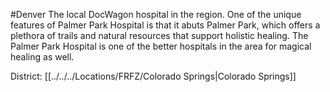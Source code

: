 #Denver 
The local DocWagon hospital in the region. One of the unique features of Palmer Park Hospital is that it abuts Palmer Park, which offers a plethora of trails and natural resources that support holistic healing. The Palmer Park Hospital is one of the better hospitals in the area for magical healing as well.

District: [[../../../Locations/FRFZ/Colorado Springs|Colorado Springs]]